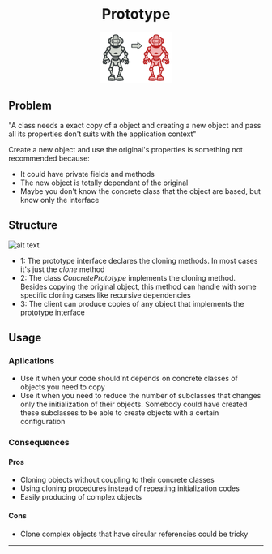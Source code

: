 <h1 align='center'>Prototype</h1>

<p align='center'>
	<img src='../../../.github/prototype.png' alt='Prototype'>
</p>

## Problem

"A class needs a exact copy of a object and creating a new object and pass all its properties don't suits with the application context"

Create a new object and use the original's properties is something not recommended because:

- It could have private fields and methods
- The new object is totally dependant of the original
- Maybe you don't know the concrete class that the object are based, but know only the interface

## Structure

![alt text](https://refactoring.guru/images/patterns/diagrams/prototype/structure.png "Prototype UML Diagram")

- 1: The prototype interface declares the cloning methods. In most cases it's just the *clone* method
- 2: The class *ConcretePrototype* implements the cloning method. Besides copying the original object, this method can handle with some specific cloning cases like recursive dependencies
- 3: The client can produce copies of any object that implements the prototype interface

## Usage

### Aplications
- Use it when your code should'nt depends on concrete classes of objects you need to copy
- Use it when you need to reduce the number of subclasses that changes only the initialization of their objects. Somebody could have created these subclasses to be able to create objects with a certain configuration

### Consequences
#### Pros
- Cloning objects without coupling to their concrete classes
- Using cloning procedures instead of repeating initialization codes
- Easily producing of complex objects


#### Cons
- Clone complex objects that have circular referencies could be tricky

---